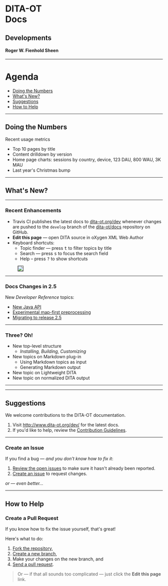 # DITA-OT<br/>Docs 

## Developments

#### Roger W. Fienhold Sheen

---  

<i class="fa fa-sitemap fa-5x pull-right muted"></i>

# Agenda

<!-- 
This talk provides an overview of DITA-OT documentation usage metrics and highlights recent changes to the docs and ideas for future improvements. We’ll close with room for suggestions from the community and a call for contributions with information on the browser-based workflow for suggesting changes.
-->

<!-- MarkdownTOC autolink="true" bracket="round" depth="1" -->

- [Doing the Numbers](#doing-the-numbers)
- [What's New?](#whats-new)
- [Suggestions](#suggestions)
- [How to Help](#how-to-help)

<!-- /MarkdownTOC -->

---  

## Doing the Numbers

Recent usage metrics

* Top 10 pages by title
* Content drilldown by version
* Home page charts: sessions by country, device, 123 DAU, 800 WAU, 3K MAU
* Last year's Christmas bump

---


## What's New?

___  

### Recent Enhancements

<!-- Create Vizzlo fishbone timeline of OT releases -->
<!-- https://vizzlo.com/create/fishbone-timeline-chart -->

* Travis CI publishes the latest docs to [dita-ot.org/dev][1] whenever changes are pushed to the `develop` branch of the [dita-ot/docs][2] repository on GitHub.
* **Edit this page** — open DITA source in oXygen XML Web Author
* Keyboard shortcuts:
    * Topic finder — press <kbd>t</kbd> to filter topics by title
    * Search — press <kbd>s</kbd> to focus the search field
    * Help – press <kbd>?</kbd> to show shortcuts

<figure><img src="images/dita-ot-website-keyboard-shortcuts.png" border="1" /></figure>

[1]: http://www.dita-ot.org/dev/
[2]: https://github.com/dita-ot/docs/ 

___  

<i class="fa fa-book fa-5x pull-right muted"></i>

### Docs Changes in 2.5

New _Developer Reference_ topics:

* [New Java API](http://www.dita-ot.org/dev/dev_ref/java-api.html)
* [Experimental map-first preprocessing](http://www.dita-ot.org/dev/dev_ref/map-first-preprocessing.html)
* [Migrating to release 2.5](http://www.dita-ot.org/dev/dev_ref/migrating-to-2.5.html)

___  

<i class="fa fa-book fa-5x pull-right muted"></i>

### Three? Oh!

* New top-level structure             <!-- .element: class="fragment" -->
    - _Installing, Building, Customizing_  <!-- .element: class="fragment" -->
* New topics on Markdown plug-in      <!-- .element: class="fragment" -->
    - Using Markdown topics as input  <!-- .element: class="fragment" -->
    - Generating Markdown output      <!-- .element: class="fragment" -->
* New topic on Lightweight DITA       <!-- .element: class="fragment" -->
* New topic on normalized DITA output <!-- .element: class="fragment" -->

---  

<i class="fa fa-check fa-5x pull-right muted"></i>


---  

<i class="fa fa-comments fa-5x pull-right muted"></i>

## Suggestions

We welcome contributions to the DITA-OT documentation.  

1. Visit <http://www.dita-ot.org/dev/> for the latest docs.
2. If you'd like to help, review the [Contribution Guidelines][16].

[16]: https://github.com/dita-ot/docs/blob/develop/CONTRIBUTING.md
___  

### Create an Issue

If you find a bug — _and you don’t know how to fix it_:

1. [Review the open issues][18] to make sure it hasn't already been reported.
2. [Create an issue][17] to request changes.

_or — even better…_

[18]: https://github.com/dita-ot/docs/issues
[17]: https://github.com/dita-ot/docs/issues/new

---  

<i class="fa fa-code fa-5x pull-right muted"></i>

## How to Help

### Create a Pull Request

If you know how to fix the issue yourself, that's great!  

Here's what to do:

1. [Fork the repository][19],
2. [Create a new branch][20], 
3. Make your changes on the new branch, and 
4. [Send a pull request][21].

> Or — if that all sounds too complicated — just click the **Edit this page** link.

[3]: http://www.dita-ot.org/dev/user-guide/build-using-dita-properties-file.html
[4]: http://www.dita-ot.org/dev/user-guide/build-migrating-ant-to-dita.html
[5]: http://www.dita-ot.org/dev/dev_ref/pdf-customization.html
[6]: http://www.dita-ot.org/dev/dev_ref/pdf-transformation-history.html
[7]: http://www.dita-ot.org/dev/dev_ref/pdf-customization-approaches.html
[8]: http://www.dita-ot.org/dev/dev_ref/pdf-customization-plugin-types.html
[9]: http://www.dita-ot.org/dev/dev_ref/pdf-plugin-structure.html
[10]: http://www.dita-ot.org/dev/dev_ref/pdf-customization-best-practices.html
[11]: http://www.dita-ot.org/dev/dev_ref/pdf-customization-resources.html
[12]: http://www.dita-ot.org/dev/dev_ref/migration.html
[13]: http://www.dita-ot.org/dev/extension-points/extension-points-by-plugin.html
[14]: http://www.dita-ot.org/dev/user-guide/DITA-features-in-docs.html
[15]: dev_ref/migrating-to-2.4.html
[19]: https://help.github.com/articles/fork-a-repo/
[20]: https://help.github.com/articles/creating-and-deleting-branches-within-your-repository/
[21]: https://help.github.com/articles/using-pull-requests/
